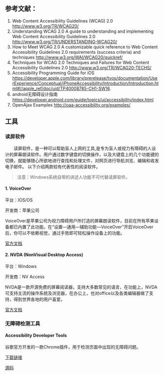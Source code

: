 ## 参考文献：
1. Web Content Accessibility Guidelines (WCAG) 2.0 http://www.w3.org/TR/WCAG20/
2. Understanding WCAG 2.0 A guide to understanding and implementing Web Content Accessibility Guidelines 2.0  http://www.w3.org/TR/UNDERSTANDING-WCAG20/
3. How to Meet WCAG 2.0 A customizable quick reference to Web Content Accessibility Guidelines 2.0 requirements (success criteria) and techniques
http://www.w3.org/WAI/WCAG20/quickref/
4. Techniques for WCAG 2.0 Techniques and Failures for Web Content Accessibility Guidelines 2.0
http://www.w3.org/TR/WCAG20-TECHS/
5. Accessibility Programming Guide for iOS https://developer.apple.com/library/prerelease/tvos/documentation/UserExperience/Conceptual/iPhoneAccessibility/Introduction/Introduction.html#//apple_ref/doc/uid/TP40008785-CH1-SW16. 
6. android无障碍设计指南 https://developer.android.com/guide/topics/ui/accessibility/index.html
7. OpenAjax Examples http://oaa-accessibility.org/examples/

## 工具
### 读屏软件
　　读屏软件，是一种可以帮助盲人上网的工具,是专为盲人或视力有障碍的人设计的屏幕朗读软件。用户通过数字键盘的切换操作，以及大键盘上的几个功能键的切换，就能够随心所欲地进行查找和处理文件，对网页进行导航浏览、编辑和收发电子邮件。
以下介绍两款较有代表性的阅读软件。
> 注意：Windows系统自带的讲述人功能不可代替读屏软件。

#### 1. VoiceOver
平台：IOS/OS

开发商：苹果公司

VoiceOver是苹果公司为视力障碍用户所打造的屏幕朗读软件，目前在所有苹果设备都已内置了此功能。在“设置—通用—辅助功能—VoiceOver”开启VoiceOver后，你可以不依赖视觉，通过手势即可轻松操作设备上的功能。

[官方文档](https://developer.apple.com/library/prerelease/tvos/documentation/UserExperience/Conceptual/iPhoneAccessibility/Accessibility_on_iPhone/Accessibility_on_iPhone.html#//apple_ref/doc/uid/TP40008785-CH100-SW3)

#### 2. NVDA (NonVisual Desktop Access)
平台：Windows

开发商：NV Access

NVDA是一款开源免费的屏幕阅读器，支持大多数常见的语言，在功能上，NVDA可支持主流的操作系统及浏览器，在办公上，也对office以及各类编辑器做了支持，得到世界各地的用户喜爱。

[官方文档](http://www.nvda-project.org/)


### 无障碍检测工具
#### Accessibility Developer Tools
谷歌官方开发的一款Chrome插件，用于检测页面中出现的无障碍问题。

[下载链接](https://chrome.google.com/webstore/detail/accessibility-developer-t/fpkknkljclfencbdbgkenhalefipecmb)

[源码](https://github.com/GoogleChrome/accessibility-developer-tools)

